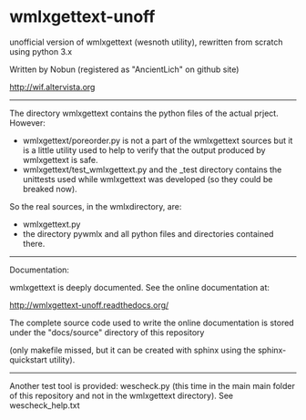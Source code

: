 # wmlxgettext-unoff
unofficial version of wmlxgettext (wesnoth utility), rewritten from scratch using python 3.x

Written by Nobun (registered as "AncientLich" on github site)

http://wif.altervista.org

-------------------------------------------------------------------

The directory wmlxgettext contains the python files of the actual prject.
However:
   
   * wmlxgettext/poreorder.py is not a part of the wmlxgettext sources but it
     is a little utility used to help to verify that the output produced by 
     wmlxgettext is safe.
   * wmlxgettext/test_wmlxgettext.py and the _test directory contains the 
     unittests used while wmlxgettext was developed (so they could be breaked
     now).
   
So the real sources, in the wmlxdirectory, are:
   * wmlxgettext.py
   * the directory pywmlx and all python files and directories contained there.

--------------------------------------------------------------------

Documentation:
    
wmlxgettext is deeply documented. See the online documentation at:
  
http://wmlxgettext-unoff.readthedocs.org/


The complete source code used to write the online documentation is stored 
under the "docs/source" directory of this repository 

(only makefile missed, but it can be created with sphinx using the 
sphinx-quickstart utility).

------------------------

Another test tool is provided: wescheck.py (this time in the main main folder
of this repository and not in the wmlxgettext directory). See wescheck_help.txt